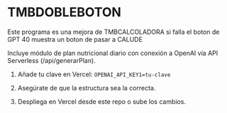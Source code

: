 # TMBDOBLEBOTON

Este programa es una mejora de TMBCALCOLADORA si falla el boton de GPT 40 muestra un boton de pasar a CALUDE

Incluye módulo de plan nutricional diario con conexión a OpenAI vía API Serverless (/api/generarPlan).

1. Añade tu clave en Vercel:
   `OPENAI_API_KEY1=tu-clave`

2. Asegúrate de que la estructura sea la correcta.
3. Despliega en Vercel desde este repo o sube los cambios.
